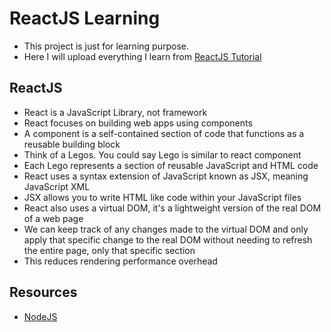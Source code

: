 # ReactJS Learning
- This project is just for learning purpose.
- Here I will upload everything I learn from [ReactJS Tutorial](https://www.youtube.com/watch?v=CgkZ7MvWUAA)
## ReactJS
- React is a JavaScript Library, not framework
- React focuses on building web apps using components
- A component is a self-contained section of code that functions as a reusable building block
- Think of a Legos. You could say Lego is similar to react component
- Each Lego represents a section of reusable JavaScript and HTML code
- React uses a syntax extension of JavaScript known as JSX, meaning JavaScript XML
- JSX allows you to write HTML like code within your JavaScript files
- React also uses a virtual DOM, it's a lightweight version of the real DOM of a web page
- We can keep track of any changes made to the virtual DOM and only apply that specific change to the real DOM without needing to refresh the entire page, only that specific section
- This reduces rendering performance overhead
## Resources
- [NodeJS](https://nodejs.org/en)